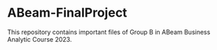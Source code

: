 # ABeam-FinalProject
This repository contains important files of Group B in ABeam Business Analytic Course 2023. 
